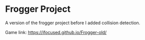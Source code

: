 # Frogger Project

A version of the frogger project before I added collision detection. 

Game link: https://ifocused.github.io/Frogger-old/
